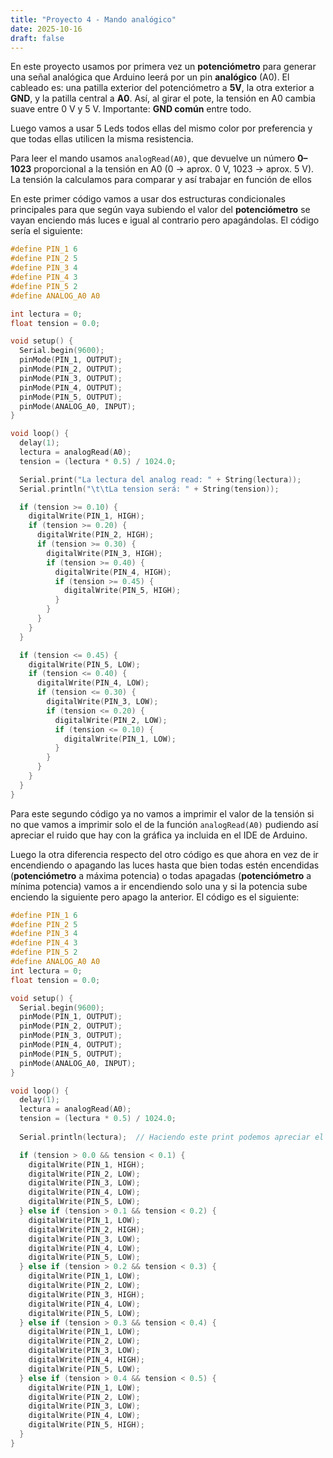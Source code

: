 ```yaml
---
title: "Proyecto 4 - Mando analógico"
date: 2025-10-16
draft: false
---
```


En este proyecto usamos por primera vez un **potenciómetro** para generar una señal analógica que Arduino leerá por un pin **analógico** (A0). El cableado es: una patilla exterior del potenciómetro a **5V**, la otra exterior a **GND**, y la patilla central a **A0**. Así, al girar el pote, la tensión en A0 cambia suave entre 0 V y 5 V. Importante: **GND común** entre todo.

Luego vamos a usar 5 Leds todos ellas del mismo color por preferencia y que todas ellas utilicen la misma resistencia. 

Para leer el mando usamos `analogRead(A0)`, que devuelve un número **0–1023** proporcional a la tensión en A0 (0 → aprox. 0 V, 1023 → aprox. 5 V). La tensión la calculamos para comparar y así trabajar en función de ellos

En este primer código vamos a usar dos estructuras condicionales principales para que según vaya subiendo el valor del **potenciómetro** se vayan enciendo más luces e igual al contrario pero apagándolas. El código sería el siguiente:


```c
#define PIN_1 6
#define PIN_2 5
#define PIN_3 4
#define PIN_4 3
#define PIN_5 2
#define ANALOG_A0 A0

int lectura = 0;
float tension = 0.0;

void setup() {
  Serial.begin(9600);
  pinMode(PIN_1, OUTPUT);
  pinMode(PIN_2, OUTPUT);
  pinMode(PIN_3, OUTPUT);
  pinMode(PIN_4, OUTPUT);
  pinMode(PIN_5, OUTPUT);
  pinMode(ANALOG_A0, INPUT);
}

void loop() {
  delay(1);
  lectura = analogRead(A0);
  tension = (lectura * 0.5) / 1024.0;

  Serial.print("La lectura del analog read: " + String(lectura));
  Serial.println("\t\tLa tension será: " + String(tension));

  if (tension >= 0.10) {
    digitalWrite(PIN_1, HIGH);
    if (tension >= 0.20) {
      digitalWrite(PIN_2, HIGH);
      if (tension >= 0.30) {
        digitalWrite(PIN_3, HIGH);
        if (tension >= 0.40) {
          digitalWrite(PIN_4, HIGH);
          if (tension >= 0.45) {
            digitalWrite(PIN_5, HIGH);
          }
        }
      }
    }
  } 

  if (tension <= 0.45) {
    digitalWrite(PIN_5, LOW);
    if (tension <= 0.40) {
      digitalWrite(PIN_4, LOW);
      if (tension <= 0.30) {
        digitalWrite(PIN_3, LOW);
        if (tension <= 0.20) {
          digitalWrite(PIN_2, LOW);
          if (tension <= 0.10) {
            digitalWrite(PIN_1, LOW);
          }
        }
      }
    }
  } 
}
```

Para este segundo código ya no vamos a imprimir el valor de la tensión si no que vamos a imprimir solo el de la función ``analogRead(A0)`` pudiendo así apreciar el ruido que hay con la gráfica ya incluida en el IDE de Arduino. 

Luego la otra diferencia respecto del otro código es que ahora en vez de ir encendiendo o apagando las luces hasta que bien todas estén encendidas (**potenciómetro** a máxima potencia) o todas apagadas (**potenciómetro** a mínima potencia) vamos a ir encendiendo solo una y si la potencia sube enciendo la siguiente pero apago la anterior. El código es el siguiente: 

```c
#define PIN_1 6
#define PIN_2 5
#define PIN_3 4
#define PIN_4 3
#define PIN_5 2
#define ANALOG_A0 A0
int lectura = 0;
float tension = 0.0;

void setup() {
  Serial.begin(9600);
  pinMode(PIN_1, OUTPUT);
  pinMode(PIN_2, OUTPUT);
  pinMode(PIN_3, OUTPUT);
  pinMode(PIN_4, OUTPUT);
  pinMode(PIN_5, OUTPUT);
  pinMode(ANALOG_A0, INPUT);
}

void loop() {
  delay(1);
  lectura = analogRead(A0);
  tension = (lectura * 0.5) / 1024.0;
  
  Serial.println(lectura);  // Haciendo este print podemos apreciar el ruido por la gráfica

  if (tension > 0.0 && tension < 0.1) {
    digitalWrite(PIN_1, HIGH);
    digitalWrite(PIN_2, LOW);
    digitalWrite(PIN_3, LOW);
    digitalWrite(PIN_4, LOW);
    digitalWrite(PIN_5, LOW);
  } else if (tension > 0.1 && tension < 0.2) {
    digitalWrite(PIN_1, LOW);
    digitalWrite(PIN_2, HIGH);
    digitalWrite(PIN_3, LOW);
    digitalWrite(PIN_4, LOW);
    digitalWrite(PIN_5, LOW);
  } else if (tension > 0.2 && tension < 0.3) {
    digitalWrite(PIN_1, LOW);
    digitalWrite(PIN_2, LOW);
    digitalWrite(PIN_3, HIGH);
    digitalWrite(PIN_4, LOW);
    digitalWrite(PIN_5, LOW);
  } else if (tension > 0.3 && tension < 0.4) {
    digitalWrite(PIN_1, LOW);
    digitalWrite(PIN_2, LOW);
    digitalWrite(PIN_3, LOW);
    digitalWrite(PIN_4, HIGH);
    digitalWrite(PIN_5, LOW);
  } else if (tension > 0.4 && tension < 0.5) {
    digitalWrite(PIN_1, LOW);
    digitalWrite(PIN_2, LOW);
    digitalWrite(PIN_3, LOW);
    digitalWrite(PIN_4, LOW);
    digitalWrite(PIN_5, HIGH);
  }
}
```

